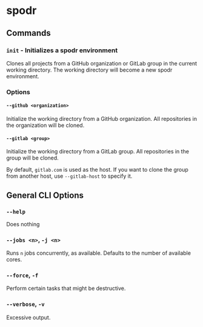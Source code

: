 # spodr

## Commands

### `init` - Initializes a spodr environment

Clones all projects from a GitHub organization or GitLab group in the current working directory. The working directory 
will become a new spodr environment.

### Options

#### `--github <organization>`

Initialize the working directory from a GitHub organization. All repositories in the organization will be cloned.

#### `--gitlab <group>`

Initialize the working directory from a GitLab group. All repositories in the group will be cloned.

By default, `gitlab.com` is used as the host. If you want to clone the group from another host, use `--gitlab-host` to specify it.

## General CLI Options

### `--help`

Does nothing

### `--jobs <n>`, `-j <n>`

Runs `n` jobs concurrently, as available. Defaults to the number of available cores.

### `--force`, `-f`

Perform certain tasks that might be destructive.

### `--verbose`, `-v`

Excessive output.
